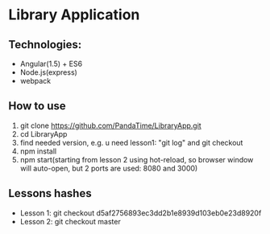 # Library Application
## Technologies:
* Angular(1.5) + ES6
* Node.js(express)
* webpack

## How to use
1. git clone https://github.com/PandaTime/LibraryApp.git
2. cd LibraryApp
3. find needed version, e.g. u need lesson1: "git log" and git checkout <hash>
4. npm install
5. npm start(starting from lesson 2 using hot-reload, so browser window will auto-open, but 2 ports are used: 8080 and 3000)

## Lessons hashes
* Lesson 1: git checkout d5af2756893ec3dd2b1e8939d103eb0e23d8920f
* Lesson 2: git checkout master